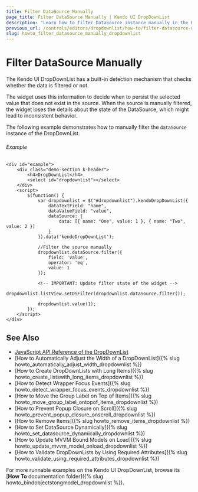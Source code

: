 ```yaml
---
title: Filter DataSource Manually
page_title: Filter DataSource Manually | Kendo UI DropDownList
description: "Learn how to filter DataSource instance manually in the Kendo UI DropDownList widget."
previous_url: /controls/editors/dropdownlist/how-to/filter-datasource-manually
slug: howto_filter_datasource_manually_dropdownlist
---
```


# Filter DataSource Manually

The Kendo UI DropDownList has a built-in detection mechanism that checks whether the data is filtered or not.

The widget uses this information to decide when to persist the selected value that does not exist in the source. When the source is manually filtered, the widget loses the details about the state of the DataSource, which might lead to inconsistent behavior.

The following example demonstrates how to manually filter the `dataSource` instance of the DropDownList.

###### Example

```dojo
<div id="example">
    <div class="demo-section k-header">
        <h4>DropDownList</h4>
        <select id="dropdownlist"></select>
    </div>
    <script>
        $(function() {
            var dropdownlist = $("#dropdownlist").kendoDropDownList({
                dataTextField: "name",
                dataValueField: "value",
                dataSource: {
                    data: [{ name: "One", value: 1 }, { name: "Two", value: 2 }]
                }
            }).data('kendoDropDownList');

            //Filter the source manually
            dropdownlist.dataSource.filter({
                field: 'value',
                operator: 'eq',
                value: 1
            });

            <!-- IMPORTANT: Update filter state of the widget -->
            dropdownlist.listView.setDSFilter(dropdownlist.dataSource.filter());

            dropdownlist.value(1);
        });
    </script>
</div>
```

## See Also

* [JavaScript API Reference of the DropDownList](/api/javascript/ui/dropdownlist)
* [How to Automatically Adjust the Width of a DropDownList]({% slug howto_automatically_adjust_width_dropdownlist %})
* [How to Create DropDownLists with Long Items]({% slug howto_create_listswith_long_items_dropdownlist %})
* [How to Detect Wrapper Focus Events]({% slug howto_detect_wrapper_focus_events_dropdownlist %})
* [How to Move the Group Label on Top of Items]({% slug howto_move_group_label_ontopof_items_dropdownlist %})
* [How to Prevent Popup Closure on Scroll]({% slug howto_prevent_popup_closure_onscroll_dropdownlist %})
* [How to Remove Items]({% slug howto_remove_items_dropdownlist %})
* [How to Set DataSource Dynamically]({% slug howto_set_datasource_dynamically_dropdownlist %})
* [How to Update MVVM Bound Models on Load]({% slug howto_update_mvvm_model_onload_dropdownlist %})
* [How to Validate DropDownLists by Using Required Attributes]({% slug howto_validate_using_required_attributes_dropdownlist %})

For more runnable examples on the Kendo UI DropDownList, browse its [**How To** documentation folder]({% slug howto_bindobjectstongmodel_dropdownlist %}).
